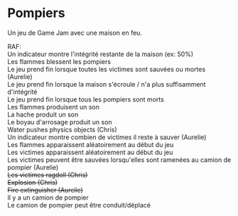 # Pompiers
Un jeu de Game Jam avec une maison en feu.

RAF:<br>
  Un indicateur montre l'intégrité restante de la maison (ex: 50%)<br>
  Les flammes blessent les pompiers<br>
  Le jeu prend fin lorsque toutes les victimes sont sauvées ou mortes (Aurelie)<br>
  Le jeu prend fin lorsque la maison s'écroule / n'a plus suffisamment d'intégrité<br>
  Le jeu prend fin lorsque tous les pompiers sont morts<br>
  Les flammes produisent un son<br>
  La hache produit un son<br>
  Le boyau d'arrosage produit un son<br>
  Water pushes physics objects (Chris)<br>
  Un indicateur montre combien de victimes il reste à sauver (Aurelie)<br>
  Les flammes apparaissent aléatoirement au début du jeu<br>
  Les victimes apparaissent aléatoirement au début du jeu<br>
  Les victimes peuvent être sauvées lorsqu'elles sont ramenées au camion de pompier (Aurelie)<br>
  <s>Les victimes ragdoll (Chris)</s><br>
  <s>Explosion (Chris)</s><br>
  <s>Fire extinguisher (Aurelie)</s><br>
  Il y a un camion de pompier<br>
  Le camion de pompier peut être conduit/déplacé<br>
